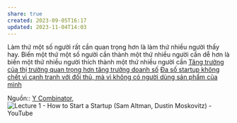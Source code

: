 ```yaml
---
share: true
created: 2023-09-05T16:17
updated: 2023-11-04T14:03
---
```

Làm thứ một số người rất cần quan trọng hơn là làm thứ nhiều người thấy hay. Biến một thứ một số người cần thành một thứ nhiều người cần dễ hơn là biến một thứ nhiều người thích thành một thứ nhiều người cần
[Tăng trưởng của thị trường quan trọng hơn tăng trưởng doanh số](./T%C4%83ng%20tr%C6%B0%E1%BB%9Fng%20c%E1%BB%A7a%20th%E1%BB%8B%20tr%C6%B0%E1%BB%9Dng%20quan%20tr%E1%BB%8Dng%20h%C6%A1n%20t%C4%83ng%20tr%C6%B0%E1%BB%9Fng%20doanh%20s%E1%BB%91.md) 
[Đa số startup không chết vì cạnh tranh với đối thủ, mà vì không có người dùng sản phẩm của mình](./%C4%90a%20s%E1%BB%91%20startup%20kh%C3%B4ng%20ch%E1%BA%BFt%20v%C3%AC%20c%E1%BA%A1nh%20tranh%20v%E1%BB%9Bi%20%C4%91%E1%BB%91i%20th%E1%BB%A7,%20m%C3%A0%20v%C3%AC%20kh%C3%B4ng%20c%C3%B3%20ng%C6%B0%E1%BB%9Di%20d%C3%B9ng%20s%E1%BA%A3n%20ph%E1%BA%A9m%20c%E1%BB%A7a%20m%C3%ACnh.md)

Nguồn:: [Y Combinator](../../%CE%9E%20Ngu%E1%BB%93n/Y%20Combinator.md), ![Lecture 1 - How to Start a Startup (Sam Altman, Dustin Moskovitz) - YouTube](https://youtu.be/CBYhVcO4WgI)